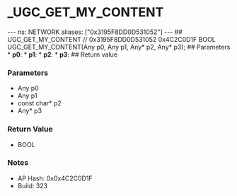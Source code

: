 # _UGC_GET_MY_CONTENT

--- ns: NETWORK aliases: ["0x3195F8DD0D531052"] --- ## UGC_GET_MY_CONTENT  // 0x3195F8DD0D531052 0x4C2C0D1F BOOL UGC_GET_MY_CONTENT(Any p0, Any p1, Any* p2, Any* p3);  ## Parameters * **p0**: * **p1**: * **p2**: * **p3**:  ## Return value

### Parameters
* Any p0
* Any p1
* const char* p2
* Any* p3

### Return Value
* BOOL

### Notes
* AP Hash: 0x0x4C2C0D1F
* Build: 323

